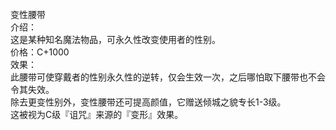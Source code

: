 <title>变性腰带</title>
<meta name="GENERATOR" content="WinCHM">
<meta http-equiv="Content-Type" content="text/html; charset=gb2312">
<br>变性腰带
<br>介绍：
<br>       这是某种知名魔法物品，可永久性改变使用者的性别。
<br>价格：C+1000
<br>效果：
<br>       此腰带可使穿戴者的性别永久性的逆转，仅会生效一次，之后哪怕取下腰带也不会令其失效。
<br>       除去更变性别外，变性腰带还可提高颜值，它赠送倾城之貌专长1-3级。
<br>       这被视为C级『诅咒』来源的『变形』效果。
<br>